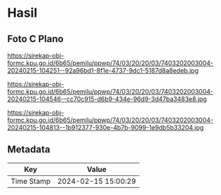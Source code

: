 # Hasil

## Foto C Plano

https://sirekap-obj-formc.kpu.go.id/6b65/pemilu/ppwp/74/03/20/20/03/7403202003004-20240215-104251--92a96bd1-8f1e-4737-9dc1-5187d8a8edeb.jpg

https://sirekap-obj-formc.kpu.go.id/6b65/pemilu/ppwp/74/03/20/20/03/7403202003004-20240215-104546--cc70c915-d6b9-434e-96d9-3d47ba3483e8.jpg

https://sirekap-obj-formc.kpu.go.id/6b65/pemilu/ppwp/74/03/20/20/03/7403202003004-20240215-104813--1b912377-930e-4b7b-9099-1e9db5b33204.jpg


## Metadata

| Key        | Value               |
| ---------- | ------------------- |
| Time Stamp | 2024-02-15 15:00:29 |



